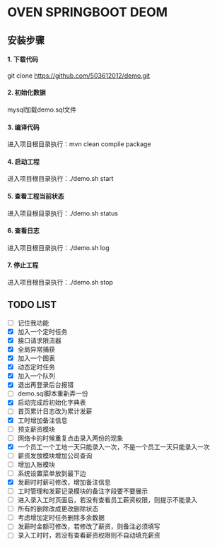 # OVEN SPRINGBOOT DEOM

## 安装步骤
#### 1. 下载代码
git clone https://github.com/503612012/demo.git
#### 2. 初始化数据
mysql加载demo.sql文件
#### 3. 编译代码
进入项目根目录执行：mvn clean compile package
#### 4. 启动工程
进入项目根目录执行：./demo.sh start
#### 5. 查看工程当前状态
进入项目根目录执行：./demo.sh status
#### 6. 查看日志
进入项目根目录执行：./demo.sh log
#### 7. 停止工程
进入项目根目录执行：./demo.sh stop

## TODO LIST
- [ ] 记住我功能
- [x] 加入一个定时任务
- [x] 接口请求限流器
- [x] 全局异常捕获
- [x] 加入一个图表
- [x] 动态定时任务
- [x] 加入一个队列
- [x] 退出再登录后台报错
- [ ] demo.sql脚本重新弄一份
- [x] 启动完成后初始化字典表
- [ ] 首页累计日志改为累计发薪
- [x] 工时增加备注信息
- [ ] 预支薪资模块
- [ ] 网络卡的时候重复点击录入两份的现象
- [x] 一个员工一个工地一天只能录入一次，不是一个员工一天只能录入一次
- [ ] 薪资发放模块增加公司查询
- [ ] 增加入账模块
- [ ] 系统设置菜单放到最下边
- [x] 发薪时时薪可修改，增加备注信息
- [ ] 工时管理和发薪记录模块的备注字段要不要展示
- [ ] 进入录入工时页面后，若没有查看员工薪资权限，则提示不能录入
- [ ] 所有的删除改成更改删除状态
- [ ] 考虑增加定时任务删除多余数据
- [ ] 发薪时金额可修改，若修改了薪资，则备注必须填写
- [ ] 录入工时时，若没有查看薪资权限则不自动填充薪资